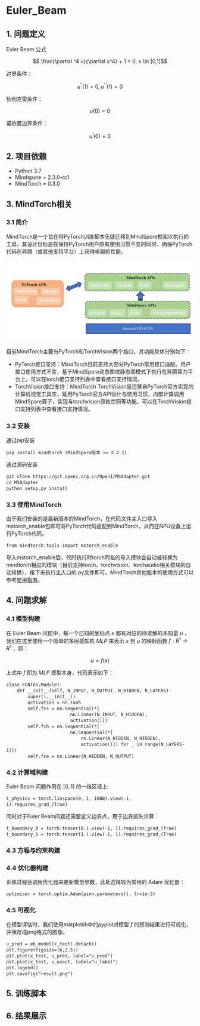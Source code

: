 # Euler_Beam

## 1. 问题定义
Euler Beam 公式

$$ \frac{\partial ^4 u}{\partial x^4} + 1 = 0, x \in [0,1]$$

边界条件：

$$ u^{''}(1)=0, u^{'''}(1)=0 $$

狄利克雷条件：

$$ u(0)=0 $$

诺依曼边界条件：

$$ u^{'}(0)=0 $$

## 2. 项目依赖
- Python 3.7
- Mindspore = 2.3.0-rc1
- MindTorch = 0.3.0

## 3. MindTorch相关
### 3.1 简介
MindTorch是一个旨在将PyTorch训练脚本无缝迁移到MindSpore框架以执行的工具，其设计目标是在保持PyTorch用户原有使用习惯不变的同时，确保PyTorch代码在异腾（或其他支持平台）上获得卓越的性能。

![MindTorch示意图](https://github.com/KairosXu/Euler_Beam/blob/main/asserts/picture.png)

目前MindTorch主要有PyTorch和TorchVision两个接口，其功能具体分别如下：
- PyTorch接口支持：MindTorch目前支持大部分PyTorch常用接口适配。用户接口使用方式不变，基于MindSpore动态图或静态图模式下执行在异腾算力平台上。可以在torch接口支持列表中查看接口支持情况。
- TorchVision接口支持：MindTorch TorchVision是迁移自PyTorch官方实现的计算机视觉工具库，延用PyTorch官方API设计与使用习惯，内部计算调用MindSpore算子，实现与torchvision原始库同等功能。可以在TorchVision接口支持列表中查看接口支持情况。

### 3.2 安装
通过pip安装

```
pip install mindtorch (MindSpore版本 >= 2.2.1)
```

通过源码安装

```
git clone https://git.openi.org.cn/OpenI/MSAdapter.git
cd MSAdapter
python setup.py install
```

### 3.3 使用MindTorch
由于我们安装的是最新版本的MindTorch，在代码文件主入口导入mstorch_enable包即可将PyTorch代码适配到MindTorch，从而在NPU设备上运行PyTorch代码。

```
from mindtorch.tools import mstorch_enable
```

导入mstorch_enable后，代码执行时torch同名的导入模块会自动被转换为mindtorch相应的模块（目前支持torch、torchvision、torchaudio相关模块的自动转换），接下来执行主入口的.py文件即可。MindTorch其他版本的使用方式可以参考[使用指南](https://mindtorch.readthedocs.io/zh-cn/latest/docs/User_Guide_Import.html)。

## 4. 问题求解
### 4.1 模型构建
在 Euler Beam 问题中，每一个已知的坐标点 $x$ 都有对应的待求解的未知量 $u$ ，我们在这里使用一个简单的多层感知机 $MLP$ 来表示 $x$ 到 $u$ 的映射函数 $f:R^1 \rightarrow R^1$ ，即：

$$
u = f(x)
$$

上式中 $f$ 即为 $MLP$ 模型本身，代码表示如下：

```
class FCN(nn.Module):
    def __init__(self, N_INPUT, N_OUTPUT, N_HIDDEN, N_LAYERS):
        super().__init__()
        activation = nn.Tanh
        self.fcs = nn.Sequential(*[
                        nn.Linear(N_INPUT, N_HIDDEN),
                        activation()])
        self.fch = nn.Sequential(*[
                        nn.Sequential(*[
                            nn.Linear(N_HIDDEN, N_HIDDEN),
                            activation()]) for _ in range(N_LAYERS-1)])
        self.fce = nn.Linear(N_HIDDEN, N_OUTPUT)
```

### 4.2 计算域构建
Euler Beam 问题作用在 $[0,1]$ 的一维区域上:

```
t_physics = torch.linspace(0, 1, 1000).view(-1, 1).requires_grad_(True)
```

同时对于Euler Beam问题还需要定义边界点，用于边界损失计算：

```
t_boundary_0 = torch.tensor(0.).view(-1, 1).requires_grad_(True)
t_boundary_1 = torch.tensor(1.).view(-1, 1).requires_grad_(True)
```

### 4.3 方程与约束构建


### 4.4 优化器构建
训练过程会调用优化器来更新模型参数，此处选择较为常用的 Adam 优化器：

```
optimiser = torch.optim.Adam(pinn.parameters(), lr=1e-3)
```

### 4.5 可视化
在模型评估时，我们使用matplotlib中的pyplot对模型 $f$ 的预测结果进行可视化，并保存成png格式的图像。

```
u_pred = eb_model(x_test).detach()
plt.figure(figsize=(6,2.5))
plt.plot(x_test, u_pred, label="u_pred")
plt.plot(x_test, u_exact, label="u_label")
plt.legend()
plt.savefig("result.png")
```

## 5. 训练脚本


## 6. 结果展示
